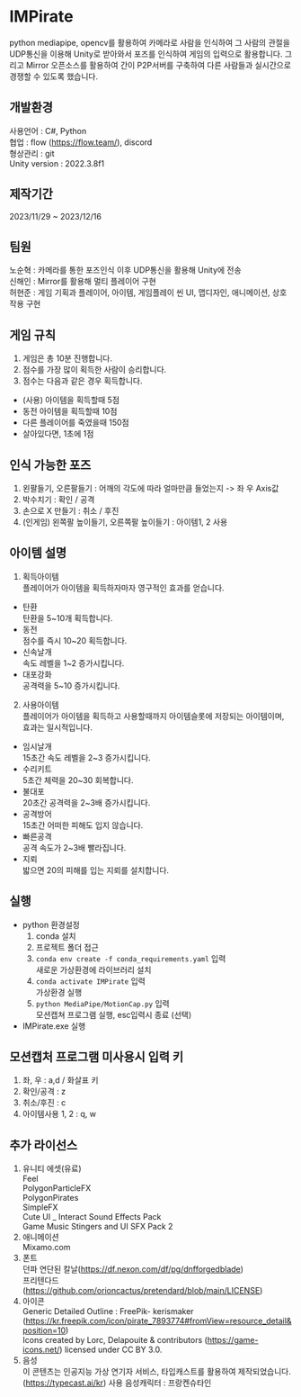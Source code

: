 # IMPirate
python mediapipe, opencv를 활용하여 카메라로 사람을 인식하여 그 사람의 관절을 UDP통신을 이용해 Unity로 받아와서 포즈를 인식하여 게임의 입력으로 활용합니다.
그리고 Mirror 오픈소스를 활용하여 간이 P2P서버를 구축하여 다른 사람들과 실시간으로 경쟁할 수 있도록 했습니다.

## 개발환경
사용언어 : C#, Python<br>
협업 : flow (https://flow.team/), discord<br>
형상관리 : git<br>
Unity version : 2022.3.8f1<br>

## 제작기간
2023/11/29 ~ 2023/12/16

## 팀원
노순혁 : 카메라를 통한 포즈인식 이후 UDP통신을 활용해 Unity에 전송<br>
신해인 : Mirror를 활용해 멀티 플레이어 구현<br>
허현준 : 게임 기획과 플레이어, 아이템, 게임플레이 씬 UI, 맵디자인, 애니메이션, 상호작용 구현

## 게임 규칙
1. 게임은 총 10분 진행합니다.
2. 점수를 가장 많이 획득한 사람이 승리합니다.
3. 점수는 다음과 같은 경우 획득합니다.
- (사용) 아이템을 획득할때 5점
- 동전 아이템을 획득할때 10점
- 다른 플레이어를 죽였을때 150점
- 살아있다면, 1초에 1점

## 인식 가능한 포즈
1. 왼팔들기, 오른팔들기 : 어깨의 각도에 따라 얼마만큼 들었는지 -> 좌 우 Axis값
2. 박수치기 : 확인 / 공격
3. 손으로 X 만들기 : 취소 / 후진
4. (인게임) 왼쪽팔 높이들기, 오른쪽팔 높이들기 : 아이템1, 2 사용

## 아이템 설명
1. 획득아이템 <br>
플레이어가 아이템을 획득하자마자 영구적인 효과를 얻습니다.
- 탄환 <br>탄환을 5~10개 획득합니다.
- 동전 <br>점수를 즉시 10~20 획득합니다.
- 신속날개<br>속도 레벨을 1~2 증가시킵니다.
- 대포강화<br>공격력을 5~10 증가시킵니다.

2. 사용아이템 <br>
플레이어가 아이템을 획득하고 사용할때까지 아이템슬롯에 저장되는 아이템이며, 효과는 일시적입니다.
- 임시날개<br>15초간 속도 레벨을 2~3 증가시킵니다.
- 수리키트<br>5초간 체력을 20~30 회복합니다.
- 불대포<br>20초간 공격력을 2~3배 증가시킵니다.
- 공격방어<br>15초간 어떠한 피해도 입지 않습니다.
- 빠른공격<br>공격 속도가 2~3배 빨라집니다.
- 지뢰 <br>밟으면 20의 피해를 입는 지뢰를 설치합니다.

## 실행
- python 환경설정
    1. conda 설치
    2. 프로젝트 폴더 접근
    3. `conda env create -f conda_requirements.yaml` 입력 <br>새로운 가상환경에 라이브러리 설치 
    4. `conda activate IMPirate` 입력 <br>가상환경 실행
    5. `python MediaPipe/MotionCap.py` 입력 <br>모션캡쳐 프로그램 실행, esc입력시 종료 (선택)
- IMPirate.exe 실행
## 모션캡처 프로그램 미사용시 입력 키
1. 좌, 우 : a,d / 화살표 키
2. 확인/공격 : z
3. 취소/후진  : c
4. 아이템사용 1, 2 : q, w


## 추가 라이선스
1. 유니티 에셋(유료)<br>
Feel<br>
PolygonParticleFX<br>
PolygonPirates<br>
SimpleFX<br>
Cute UI _ Interact Sound Effects Pack<br>
Game Music Stingers and UI SFX Pack 2
2. 애니메이션<br>
Mixamo.com
3. 폰트<br>
던파 연단된 칼날(https://df.nexon.com/df/pg/dnfforgedblade)<br>
프리텐다드(https://github.com/orioncactus/pretendard/blob/main/LICENSE)<br>
4. 아이콘<br>
Generic Detailed Outline : FreePik- kerismaker (https://kr.freepik.com/icon/pirate_7893774#fromView=resource_detail&position=10)<br>
Icons created by Lorc, Delapouite & contributors (https://game-icons.net/) licensed under CC BY 3.0.
5. 음성<br>
이 콘텐츠는 인공지능 가상 연기자 서비스, 타입캐스트를 활용하여 제작되었습니다. (https://typecast.ai/kr)
사용 음성캐릭터 : 프랑켄슈타인
